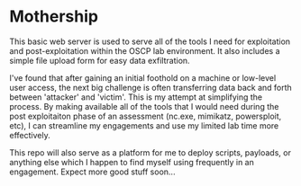 # Mothership
This basic web server is used to serve all of the tools I need for exploitation and post-exploitation within the OSCP lab environment.  It also includes a simple file upload form for easy data exfiltration.

I've found that after gaining an initial foothold on a machine or low-level user access, the next big challenge is often transferring data back and forth between 'attacker' and 'victim'.  This is my attempt at simplifying the process.  By making available all of the tools that I would need during the post exploitaiton phase of an assessment (nc.exe, mimikatz, powersploit, etc), I can streamline my engagements and use my limited lab time more effectively.

This repo will also serve as a platform for me to deploy scripts, payloads, or anything else which I happen to find myself using frequently in an engagement.  Expect more good stuff soon...
